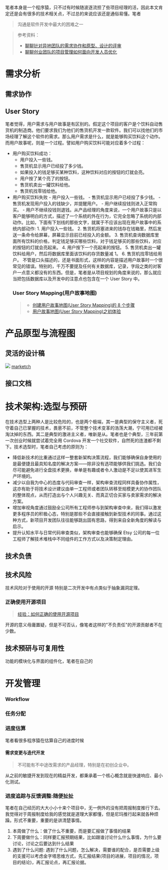 

笔者本身是一个程序猿，只不过有时候随波逐流担了些项目经理的活，因此本文肯定还是会有很多的技术相关点，不过总的来说应该还是通俗易懂。笔者

> 沟通是软件开发中最大的困难之一

> 参考资料：
>
> * [聊聊针对异地团队的需求协作和原型、设计的评审](http://wangchao.de/%E8%81%8A%E8%81%8A%E9%92%88%E5%AF%B9%E5%BC%82%E5%9C%B0%E5%9B%A2%E9%98%9F%E7%9A%84%E9%9C%80%E6%B1%82%E5%8D%8F%E4%BD%9C%E5%92%8C%E5%8E%9F%E5%9E%8B%E3%80%81%E8%AE%BE%E8%AE%A1%E7%9A%84%E8%AF%84%E5%AE%A1/)
> * [聊聊创业团队的项目管理如何面向开发人员优化](http://wangchao.de/%E8%81%8A%E8%81%8A%E5%88%9B%E4%B8%9A%E5%9B%A2%E9%98%9F%E7%9A%84%E9%A1%B9%E7%9B%AE%E7%AE%A1%E7%90%86%E5%A6%82%E4%BD%95%E9%9D%A2%E5%90%91%E5%BC%80%E5%8F%91%E4%BA%BA%E5%91%98%E4%BC%98%E5%8C%96/)

# 需求分析

## 需求协作

## User Story

笔者觉得，用户需求与用户故事是有区别的。假定这个项目的客户是个饮料自动售货机的制造商。他们要求我们为他们的售货机开发一款软件。我们可以找他们的市场经理了解这个软件的需求。那么用户需求是什么，就是能够购买饮料这个动作。而用户故事呢，则是一个过程。譬如用户购买饮料可能对应着多个过程：

* 用户购买饮料成功：
  * 用户投入一些钱。
  * 售货机显示用户已经投了多少钱。
  * 如果投入的钱足够买某种饮料，这种饮料对应的按钮的灯就会亮。
  * 用户按了某个亮了的按钮。
  * 售货机卖出一罐饮料给他。
  * 售货机找零钱给他。
* 用户购买饮料失败 - 用户投入一些钱。 - 售货机显示用户已经投了多少钱。 - 售货机发现用户投入的钱缺少，并提醒用户。 - 用户继续投钱则进入正常购买。 - 用户不继续投钱则退钱。从产品经理的角度来说，一个用户故事只是以客户能够明白的方式，描述了一个系统的外在行为，它完全忽略了系统的内部动作。比如，下面有下划线的那些文字，就属于不应该出现在用户故事中的系统内部动作: 1. 用户投入一些钱。 2. 售货机将塞进来的钱存在钱箱里，然后发送一条命令给屏幕，屏幕显示目前已经投入的金额。 3. 售货机查询数据库里面所有饮料的价格，判定钱足够买哪些饮料，对于钱足够买的那些饮料，对应的按钮的灯就会亮起来。 4. 用户按下一个亮起来的按钮。 5. 售货机卖出一罐饮料给用户，然后将数据库里面该饮料的存货数量减 1。 6. 售货机找零钱给用户。 不管是口头描述的，还是书面形式，这样的内容是描述用户故事时一个很常见的错误。特别的，千万不要提及任何有关数据库，记录，字段之类的对客户一点意义都没有的东西。但是，笔者是从项目规划的角度来说的，那么就应当把包括数据库以及开发中的注意点也包含在一个 User Story 中。
  ### User Story Mapping(用户故事地图)
  > * [创建用户故事地图(User Story Mapping)的 8 个步骤](http://www.woshipm.com/pd/270289.html)
  > * [用户故事地图(User Story Mapping)之初体验](http://www.cnblogs.com/ups216/p/5120567.html)

# 产品原型与流程图

## 灵活的设计稿

![](https://github.com/tudou527/marketch/raw/master/resource/1.jpg) [marketch](https://github.com/tudou527/marketch)

## 接口文档

# 技术架构:选型与预研

在技术选型上两种人是比较危险的，也是两个极端，其一是典型的保守主义者，死守着自己已掌握的技术，畏葸不前，不管整个技术变革的浩荡大潮，宁可用已经被淘汰掉的东西。其二是典型的激进主义者，唯新是从。笔者也是个典型，三年前第一次创业时候就尝试着完全用 Cordova 开发一个社交软件，自然死的连渣都不剩下。技术选型时，笔者自己考虑的原则为：

* 降低新技术的比重通过这样一整套新架构决策流程，我们能够确保自身使用的是最便捷且最具知名度的解决方案——除非没有选项能够供我们挑选。我们会尽可能避免进行全盘技术更换，单单是有趣或者令人激动是不足以使其进军生产环境的。
* 减少以自我为中心的态度与代码审查一样，架构审查流程同样具备协作属性，这亦有助于将技术设计建议由单一工程师或者团队转移至规模更大的协作团队的整体观点，从而打造出与个人兴趣无关、而真正切合买家与卖家需求的解决方案。
* 增加审视角度通过鼓励全公司所有工程师参与到架构审查中来，我们得以激发更多程序员的积极心态，特别是那些不会直接接触到新型技术的同事。通过这种方式，新项目开发团队往往能够跳出固有思路，得到来自全新角度的解读与启示。
* 提升认知水平与日常代码审查类似，架构审查也能够确保 Etsy 公司的每一位工程师了解技术堆栈中不同组件的工作方式以及决策制定理由。

## 技术负债

## 技术风险

技术风险对于使用的开源 特别是二次开发中有点类似于抽象漏洞定理。

### 正确使用开源项目

> [经验：如何正确的使用开源项目](http://www.infoq.com/cn/articles/how-to-correctly-use-the-open-source-project)

开源的意义毋庸置疑，但是不可否认，像笔者这样的"不负责任"的开源贡献者不在少数。

## 技术预研与可复用性

功能的模块化与界面的组件化，笔者在自己的

# 开发管理

### Workflow

### 任务分配

### 进度估算

笔者看很多程序猿在估算自己的进度时候

#### 需求变更与迭代开发

> 不可能有不中途改需求的产品经理，特别是在初创企业中。

从之前的敏捷开发到现在的精益开发，都秉承着一个核心概念就是快速响应、最小化测试。

### 进度追踪与反馈调整:随便扯扯

笔者在自己经历的大大小小十来个项目中，无一例外的没有把周报制度推行下去。我觉得对于周报制度给我的感觉就是道理大家都懂，但是尼玛推行起来就各种烦躁。形式不重要，重要的是讲清楚事情。

1. 本周做了什么：做了什么不重要，而是要汇报做了事情的结果
2. 下周要做什么：同样要汇报预期结果，比如跟谁讨论什么什么事情，为什么要讨论，讨论之后要达到什么结果
3. 遇到了什么问题: 遇到了什么问题，怎么解决，需要谁的配合，是否需要上级的支援可以考虑金字塔思维方式，先汇报结果(项目的进展，项目的情况，项目的结论)，再汇报论点，再汇报论据。
